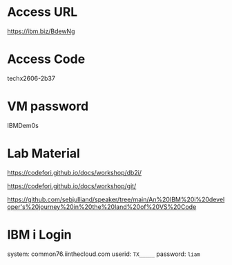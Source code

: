 
# Access URL
https://ibm.biz/BdewNg

# Access Code
techx2606-2b37

# VM password
IBMDem0s

# Lab Material

https://codefori.github.io/docs/workshop/db2i/

https://codefori.github.io/docs/workshop/git/

https://github.com/sebjulliand/speaker/tree/main/An%20IBM%20i%20developer's%20journey%20in%20the%20land%20of%20VS%20Code

# IBM i Login
system: common76.iinthecloud.com
userid: `TX_____`  <instructor will assign number>
password: `liam`
